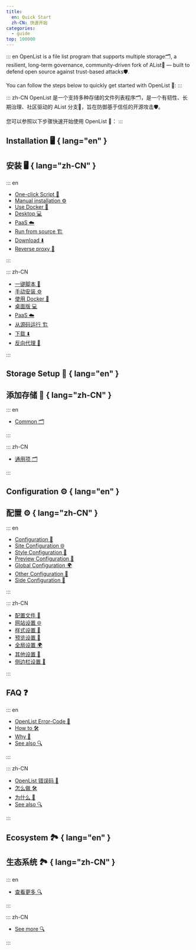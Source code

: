```yaml
---
title:
  en: Quick Start
  zh-CN: 快速开始
categories:
  - guide
top: 100000
---
```


::: en
OpenList is a file list program that supports multiple storage🗂️, a resilient, long-term governance, community-driven fork of AList🔀 — built to defend open source against trust-based attacks🛡️.

You can follow the steps below to quickly get started with OpenList 🚀:
:::

::: zh-CN
OpenList 是一个支持多种存储的文件列表程序🗂️，是一个有韧性、长期治理、社区驱动的 AList 分支🔀，旨在防御基于信任的开源攻击🛡️。

您可以参照以下步骤快速开始使用 OpenList 🚀：
:::

## Installation 🖥️ { lang="en" }

## 安装 🖥️ { lang="zh-CN" }

::: en

- [One-click Script 🎯](/guide/installation/script)
- [Manual installation ⚙️](/guide/installation/manual)
- [Use Docker 🐋](/guide/installation/docker)
- [Desktop 💻](/guide/installation/desktop)
- [PaaS ☁️](/guide/installation/paas)
- [Run from source 🏗️](/guide/installation/source)
- [Download ⬇️](/guide/installation/download)
- [Reverse proxy 🔄](/guide/installation/reverse-proxy)

:::

::: zh-CN

- [一键脚本 🎯](/guide/installation/script)
- [手动安装 ⚙️](/guide/installation/manual)
- [使用 Docker 🐋](/guide/installation/docker)
- [桌面版 💻](/guide/installation/desktop)
- [PaaS ☁️](/guide/installation/paas)
- [从源码运行 🏗️](/guide/installation/source)
- [下载 ⬇️](/guide/installation/download)
- [反向代理 🔄](/guide/installation/reverse-proxy)

:::

## Storage Setup 💾 { lang="en" }

## 添加存储 💾 { lang="zh-CN" }

::: en

- [Common 🗂️](/guide/drivers/common)

:::

::: zh-CN

- [通用项 🗂️](/guide/drivers/common)

:::

## Configuration ⚙️ { lang="en" }

## 配置 ⚙️ { lang="zh-CN" }

::: en

- [Configuration 📝](/configuration/configuration)
- [Site Configuration 🌐](/configuration/site)
- [Style Configuration 🎨](/configuration/style)
- [Preview Configuration 👀](/configuration/preview)
- [Global Configuration 🌍](/configuration/global)
- [Other Configuration 🔧](/configuration/other)
- [Side Configuration 📐](/configuration/side)

:::

::: zh-CN

- [配置文件 📝](/configuration/configuration)
- [网站设置 🌐](/configuration/site)
- [样式设置 🎨](/configuration/style)
- [预览设置 👀](/configuration/preview)
- [全局设置 🌍](/configuration/global)
- [其他设置 🔧](/configuration/other)
- [侧边栏设置 📐](/configuration/side)

:::

## FAQ ❓

::: en

- [OpenList Error-Code 🚨](/faq/error)
- [How to 🛠️](/faq/howto)
- [Why 🤔](/faq/why)
- [See also 🔍](/faq/seealso)

:::

::: zh-CN

- [OpenList 错误码 🚨](/faq/error)
- [怎么做 🛠️](/faq/howto)
- [为什么 🤔](/faq/why)
- [See also 🔍](/faq/seealso)

:::

## Ecosystem 🏞️ { lang="en" }

## 生态系统 🏞️ { lang="zh-CN" }

::: en

- [查看更多 🔍](/ecosystem)

:::

::: zh-CN

- [See more 🔍](/ecosystem)

:::
